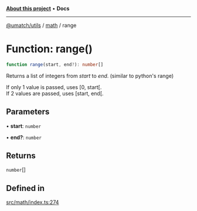 [**About this project**](../../README.md) • **Docs**

***

[@umatch/utils](../../api.md) / [math](../README.md) / range

# Function: range()

```ts
function range(start, end?): number[]
```

Returns a list of integers from *start* to *end*.
(similar to python's range)

If only 1 value is passed, uses [0, start[.<br>
If 2 values are passed, uses [start, end[.

## Parameters

• **start**: `number`

• **end?**: `number`

## Returns

`number`[]

## Defined in

[src/math/index.ts:274](https://github.com/umatch-oficial/utils/blob/main/src/math/index.ts#L274)
